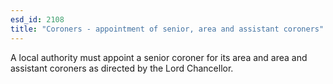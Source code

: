 ```yaml
---
esd_id: 2108
title: "Coroners - appointment of senior, area and assistant coroners"
---
```


A local authority must appoint a senior coroner for its area  and area and assistant coroners as directed by the Lord Chancellor.

